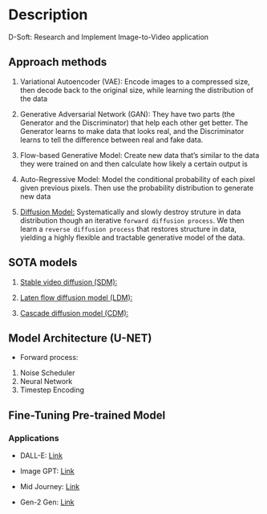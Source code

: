 # Description

D-Soft: Research and Implement Image-to-Video application

## Approach methods

1. Variational Autoencoder (VAE): Encode images to a compressed size, then decode back to the original size, while learning the distribution of the data

2. Generative Adversarial Network (GAN): They have two parts (the Generator and the Discriminator) that help each other get better. The Generator learns to make data that looks real, and the Discriminator learns to tell the difference between real and fake data.

3. Flow-based Generative Model: Create new data that’s similar to the data they were trained on and then calculate how likely a certain output is

4. Auto-Regressive Model: Model the conditional probability of each pixel given previous pixels. Then use the probability distribution to generate new data

5. [Diffusion Model:](https://arxiv.org/pdf/2006.11239.pdf) Systematically and slowly destroy struture in data distribution though an iterative ``forward diffusion process``. We then learn a ``reverse diffusion process`` that restores structure in data, yielding a highly flexible and tractable generative model of the data.

## SOTA models

1. [Stable video diffusion (SDM):](https://static1.squarespace.com/static/6213c340453c3f502425776e/t/655ce779b9d47d342a93c890/1700587395994/stable_video_diffusion.pdf)

2. [Laten flow diffusion model (LDM):](https://arxiv.org/pdf/2303.13744.pdf)

3. [Cascade diffusion model (CDM):](https://arxiv.org/pdf/2311.04145.pdf)

## Model Architecture (U-NET)

- Forward process:

1. Noise Scheduler
2. Neural Network
3. Timestep Encoding

## Fine-Tuning Pre-trained Model

### Applications

- DALL-E: [Link](https://openai.com/dall-e-3)

- Image GPT: [Link](https://openai.com/research/image-gpt)

- Mid Journey: [Link](https://www.midjourney.com/explore)

- Gen-2 Gen: [Link](https://app.runwayml.com/login)
